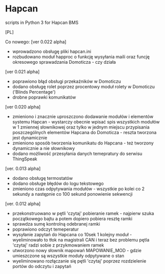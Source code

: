 # Hapcan
scripts in Python 3 for Hapcan BMS

[PL]


Co nowego: 
[ver 0.022 alpha]
- wprowadzono obsługę pliki hapcan.ini
- rozbudowano moduł happroc o funkcję wysyłania maili oraz funcję okresowego sprawadzania Domoticza - czy działa

[ver 0.021 alpha]
- poprawiono błąd obsługi przekaźników w Domoticzu
- dodano obsługę rolet poprzez procentowy moduł rolety w Domoticzu ('Blinds Percentage')
- drobne poprawki komunikatów

[ver 0.020 alpha]
- zmieniono i znacznie uproszczono dodawanie modułów i elementów systemu Hapcan - wystarczy obecnie wpisać spis wszystkich modułów w 1 zmiennej słownikowej oraz tylko w jednym miejscu przypisania poszczególnych elementów Hapcana do Domoticza - reszta tworzona jest dynamicznie
- zmieniono sposób tworzenia komunikatu do Hapcana - też tworzony dynamicznie a nie słownikowy
- dodano możliwość przesyłania danych temepratury do serwisu ThingSpeak

[ver. 0.013 alpha]
- dodano obsługę termostatów
- dodano obsługe błędów do logu tekstowego
- zmieniono czas odpytywania modułów - wszystkie po kolei co 2 sekundy a następnie co 100 sekund ponowienie sekwencji

[ver. 0.012 alpha]

- przekonstruowano w pętli 'czytaj' pobieranie ramek - najpierw szuka początkowego bajtu a potem dopiero pobiera resztę ramki
- sprawdza sumę kontrolną odebranej ramki
- poprawiono odczyt temeperatur
- wysyłanie zapytań do Hapcana co 10sek 1 kolejny moduł - wyeliminowało to tłok na magistrali CAN i teraz bez problemu pętla 'czytaj' radzi sobie z przykmowaniem ramek
- utworzono nowy słownik mapowań MAPOWANIE_MOD - gdzie umieszczone są wszystkie moduły odpytywane o stan
- wyeliminowano rozłączanie się pętli 'czytaj' poprzez rozdzielenie portów do odczytu i zapytań




